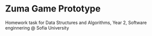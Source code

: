 # Zuma Game Prototype
Homework task for Data Structures and Algorithms, Year 2, Software enginnering @ Sofia University
